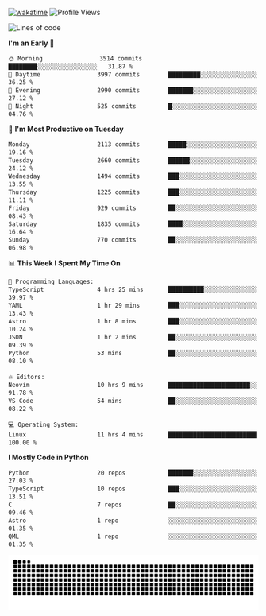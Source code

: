 [![wakatime](https://wakatime.com/badge/user/b920b284-3cde-4cd4-b72e-f7f22d050b16.svg)](https://wakatime.com/@b920b284-3cde-4cd4-b72e-f7f22d050b16)
![Profile Views](http://img.shields.io/badge/Profile%20Views-4586-blue)
<!--START_SECTION:waka-->
![Lines of code](https://img.shields.io/badge/From%20Hello%20World%20I%27ve%20Written-10.6%20million%20lines%20of%20code-blue)

**I'm an Early 🐤** 

```text
🌞 Morning                3514 commits        ████████░░░░░░░░░░░░░░░░░   31.87 % 
🌆 Daytime                3997 commits        █████████░░░░░░░░░░░░░░░░   36.25 % 
🌃 Evening                2990 commits        ███████░░░░░░░░░░░░░░░░░░   27.12 % 
🌙 Night                  525 commits         █░░░░░░░░░░░░░░░░░░░░░░░░   04.76 % 
```
📅 **I'm Most Productive on Tuesday** 

```text
Monday                   2113 commits        █████░░░░░░░░░░░░░░░░░░░░   19.16 % 
Tuesday                  2660 commits        ██████░░░░░░░░░░░░░░░░░░░   24.12 % 
Wednesday                1494 commits        ███░░░░░░░░░░░░░░░░░░░░░░   13.55 % 
Thursday                 1225 commits        ███░░░░░░░░░░░░░░░░░░░░░░   11.11 % 
Friday                   929 commits         ██░░░░░░░░░░░░░░░░░░░░░░░   08.43 % 
Saturday                 1835 commits        ████░░░░░░░░░░░░░░░░░░░░░   16.64 % 
Sunday                   770 commits         ██░░░░░░░░░░░░░░░░░░░░░░░   06.98 % 
```


📊 **This Week I Spent My Time On** 

```text
💬 Programming Languages: 
TypeScript               4 hrs 25 mins       ██████████░░░░░░░░░░░░░░░   39.97 % 
YAML                     1 hr 29 mins        ███░░░░░░░░░░░░░░░░░░░░░░   13.43 % 
Astro                    1 hr 8 mins         ███░░░░░░░░░░░░░░░░░░░░░░   10.24 % 
JSON                     1 hr 2 mins         ██░░░░░░░░░░░░░░░░░░░░░░░   09.39 % 
Python                   53 mins             ██░░░░░░░░░░░░░░░░░░░░░░░   08.10 % 

🔥 Editors: 
Neovim                   10 hrs 9 mins       ███████████████████████░░   91.78 % 
VS Code                  54 mins             ██░░░░░░░░░░░░░░░░░░░░░░░   08.22 % 

💻 Operating System: 
Linux                    11 hrs 4 mins       █████████████████████████   100.00 % 
```

**I Mostly Code in Python** 

```text
Python                   20 repos            ███████░░░░░░░░░░░░░░░░░░   27.03 % 
TypeScript               10 repos            ███░░░░░░░░░░░░░░░░░░░░░░   13.51 % 
C                        7 repos             ██░░░░░░░░░░░░░░░░░░░░░░░   09.46 % 
Astro                    1 repo              ░░░░░░░░░░░░░░░░░░░░░░░░░   01.35 % 
QML                      1 repo              ░░░░░░░░░░░░░░░░░░░░░░░░░   01.35 % 
```




<!--END_SECTION:waka-->
![Snake animation](https://raw.githubusercontent.com/timmypidashev/timmypidashev/main/commits.svg)
